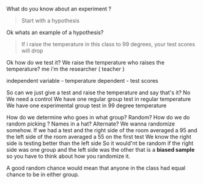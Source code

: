 What do you know about an experiment ? 

> Start with a hypothesis

Ok whats an example of a hypothesis?

> If i raise the temperature in this class to 99 degrees, your test scores will drop

Ok how do we test it?
We raise the temperature 
who raises the temperature?
me i'm the researcher ( teacher )

independent variable - temperature 
dependent - test scores 

So can we just give a test and raise the temperature and say that's it?
No
We need a control
We have one regular group test in regular temperature
We have one experimental group test in 99 degree temperature

How do we determine who goes in what group?
Random? 
How do we do random picking ?
Names in a hat? Alternate? We wanna randomize somehow. 
If we had a test and the right side of the room averaged a 95
and the left side of the room averaged a 55 on the first test
We know the right side is testing better than the left side
So it would'nt be random if the right side was one group and the left side was the other
that is a **biased sample** 
so you have to think about how you randomize it.

A good random chance would mean that anyone in the class had equal chance to be in either group.


